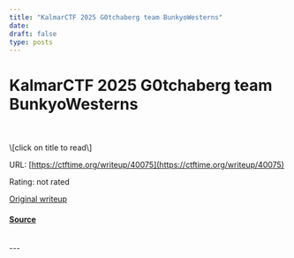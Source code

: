 ```yaml
---
title: "KalmarCTF 2025 G0tchaberg team BunkyoWesterns"
date: 
draft: false
type: posts
---
```

# KalmarCTF 2025 G0tchaberg team BunkyoWesterns

<br/>

<br/>
\[click on title to read\]

URL: [https://ctftime.org/writeup/40075](https://ctftime.org/writeup/40075)

Rating: not rated

[Original writeup](https://github.com/satoki/ctf_writeups/tree/master/KalmarCTF_2025/G0tchaberg)

#### [Source](https://ctftime.org/writeup/40075)

<br/>
---
